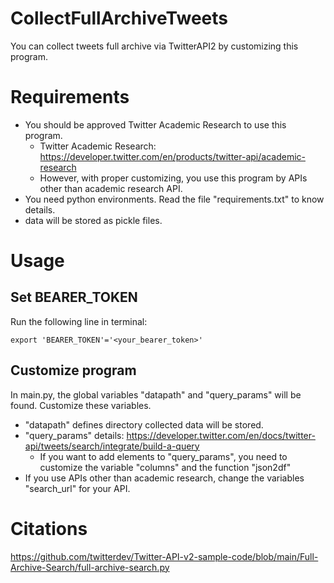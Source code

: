 # CollectFullArchiveTweets
You can collect tweets full archive via TwitterAPI2 by customizing this program.

# Requirements
- You should be approved Twitter Academic Research to use this program.
  - Twitter Academic Research: https://developer.twitter.com/en/products/twitter-api/academic-research
  - However, with proper customizing, you use this program by APIs other than academic research API.
- You need python environments. Read the file "requirements.txt" to know details.
- data will be stored as pickle files.

# Usage
## Set BEARER_TOKEN
Run the following line in terminal:<br>
```
export 'BEARER_TOKEN'='<your_bearer_token>'
```
## Customize program
In main.py, the global variables "datapath" and "query_params" will be found. Customize these variables. 
- "datapath" defines directory collected data will be stored.
- "query_params" details: https://developer.twitter.com/en/docs/twitter-api/tweets/search/integrate/build-a-query
  - If you want to add elements to "query_params", you need to customize the variable "columns" and the function "json2df"
- If you use APIs other than academic research, change the variables "search_url" for your API.

# Citations
https://github.com/twitterdev/Twitter-API-v2-sample-code/blob/main/Full-Archive-Search/full-archive-search.py
